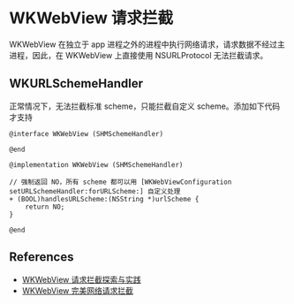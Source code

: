 # WKWebView 请求拦截

WKWebView 在独立于 app 进程之外的进程中执行网络请求，请求数据不经过主进程，因此，在 WKWebView 上直接使用 NSURLProtocol 无法拦截请求。

## WKURLSchemeHandler

正常情况下，无法拦截标准 scheme，只能拦截自定义 scheme。添加如下代码才支持

```objc
@interface WKWebView (SHMSchemeHandler)

@end

@implementation WKWebView (SHMSchemeHandler)

// 强制返回 NO，所有 scheme 都可以用 [WKWebViewConfiguration setURLSchemeHandler:forURLScheme:] 自定义处理
+ (BOOL)handlesURLScheme:(NSString *)urlScheme {
    return NO;
}

@end
```

## References

- [WKWebView 请求拦截探索与实践](https://segmentfault.com/a/1190000039111381)
- [WKWebView 完美网络请求拦截](https://juejin.cn/post/6844904154629046280)
